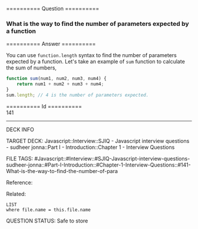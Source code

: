 ========== Question ==========  

### What is the way to find the number of parameters expected by a function  

========== Answer ==========  

You can use `function.length` syntax to find the number of parameters expected by a function. Let's take an example of `sum` function to calculate the sum of numbers,

```javascript
function sum(num1, num2, num3, num4) {
    return num1 + num2 + num3 + num4;
}
sum.length; // 4 is the number of parameters expected.
```

========== Id ==========  
141

---

DECK INFO

TARGET DECK: Javascript::Interview::SJIQ - Javascript interview questions - sudheer jonna::Part I - Introduction::Chapter 1 - Interview Questions

FILE TAGS: #Javascript::#Interview::#SJIQ-Javascript-interview-questions-sudheer-jonna::#Part-I-Introduction::#Chapter-1-Interview-Questions::#141-What-is-the-way-to-find-the-number-of-para

Reference:

Related:

```dataview
LIST
where file.name = this.file.name
```

QUESTION STATUS: Safe to store

